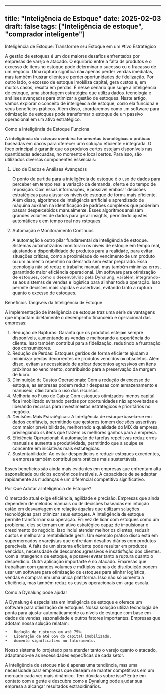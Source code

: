 
---
title: "Inteligência de Estoque"
date: 2025-02-03
draft: false
tags: ["Inteligência de estoque", "comprador inteligente"]
---


Inteligência de Estoque: Transforme seu Estoque em um Ativo Estratégico


A gestão de estoques é um dos maiores desafios enfrentados por empresas de varejo e atacado. 
O equilíbrio entre a falta de produtos e o excesso de itens no estoque pode determinar o sucesso ou o fracasso de um negócio. 
Uma ruptura significa não apenas perder vendas imediatas, mas também frustrar clientes e perder oportunidades de fidelização.
Por outro lado, o excesso de estoque imobiliza capital, gera custos e, em muitos casos, resulta em perdas. 
É nesse cenário que surge a inteligência de estoque, uma abordagem estratégica que utiliza dados, tecnologia e análises avançadas
 para otimizar a gestão de estoques.
Neste artigo, vamos explorar o conceito de inteligência de estoque, como ela funciona e seus benefícios práticos. 
Além disso, abordaremos como um software para otimização de estoques pode transformar o estoque de um passivo operacional 
em um ativo estratégico.


Como a Inteligência de Estoque Funciona


A inteligência de estoque combina ferramentas tecnológicas e práticas baseadas em dados para oferecer uma solução eficiente e 
integrada. 
O foco principal é garantir que os produtos certos estejam disponíveis nas quantidades adequadas, no momento e local certos. 
Para isso, são utilizados diversos componentes essenciais:

1) Uso de Dados e Análises Avançadas

	O ponto de partida para a inteligência de estoque é o uso de dados para perceber em tempo real a variação da demanda, oferta e do tempo de reposição. Com essas informações, é possível embasar decisões estratégicas para ajustar os níveis de estoque de forma mais eficiente.
	Além disso, algoritmos de inteligência artificial e aprendizado de máquina auxiliam na identificação de padrões complexos que poderiam passar despercebidos manualmente. Esses algoritmos analisam grandes volumes de dados para gerar insights, permitindo ajustes automáticos e em tempo real nos estoques.

2) Automação e Monitoramento Contínuos

	A automação é outro pilar fundamental da inteligência de estoque. Sistemas automatizados monitoram os níveis de estoque em tempo real, ajustando a disponibilidade de produtos para a realidade, para evitar situações críticas, como a proximidade do vencimento de um produto ou um aumento repentino na demanda sem estar preparado. Essa tecnologia não só reduz o trabalho manual, mas também minimiza erros, garantindo maior eficiência operacional.
	Um software para otimização de estoques, como o desenvolvido pela Dynalung, vai além, integrando-se aos sistemas de vendas e logística para alinhar toda a operação. Isso permite decisões mais rápidas e assertivas, evitando tanto a ruptura quanto o excesso de estoques.



Benefícios Tangíveis da Inteligência de Estoque


A implementação de inteligência de estoque traz uma série de vantagens que impactam diretamente o desempenho financeiro e operacional das empresas:

1.	Redução de Rupturas: Garanta que os produtos estejam sempre disponíveis, aumentando as vendas e melhorando a experiência do cliente. Isso também contribui para a fidelização, reduzindo a frustração dos consumidores.
2.	Redução de Perdas: Estoques geridos de forma eficiente ajudam a minimizar perdas decorrentes de produtos vencidos ou obsoletos. Além disso, evitam a necessidade de aplicar descontos agressivos em itens próximos ao vencimento, contribuindo para a preservação da margem de lucro.
3.	Diminuição de Custos Operacionais: Com a redução do excesso de estoque, as empresas podem reduzir despesas com armazenamento e manuseio, otimizando o uso dos recursos.
4.	Melhoria no Fluxo de Caixa: Com estoques otimizados, menos capital fica imobilizado evitando perdas por oportunidades não aproveitadas e liberando recursos para investimentos estratégicos e prioritários no negócio.
5.	Decisões Mais Estratégicas: A inteligência de estoque baseia-se em dados confiáveis, permitindo que gestores tomem decisões assertivas com maior previsibilidade, melhorando a qualidade do MIX da empresa, privilegiando os itens que trazem os melhores ganhos para a empresa.
6.	Eficiência Operacional: A automação de tarefas repetitivas reduz erros manuais e aumenta a produtividade, permitindo que a equipe se concentre em iniciativas mais estratégicas.
7.	Sustentabilidade: Ao evitar desperdícios e reduzir estoques excedentes, a empresa também contribui para práticas mais sustentáveis.

Esses benefícios são ainda mais evidentes em empresas que enfrentam alta sazonalidade ou ciclos econômicos instáveis. A capacidade de se adaptar rapidamente às mudanças é um diferencial competitivo significativo.



Por Que Adotar a Inteligência de Estoque?

O mercado atual exige eficiência, agilidade e precisão. Empresas que ainda dependem de métodos manuais ou de decisões baseadas em intuição estão em desvantagem em relação àquelas que utilizam soluções tecnológicas para otimizar seus estoques.
A inteligência de estoque permite transformar sua operação. Em vez de lidar com estoques como um problema, eles se tornam um ativo estratégico capaz de impulsionar o crescimento do negócio. Isso inclui atender melhor os clientes, reduzir custos e melhorar a rentabilidade geral.
Um exemplo prático disso está em supermercados e varejistas que enfrentam desafios diários com produtos perecíveis. A falta de um sistema eficiente pode resultar em produtos vencidos, necessidade de descontos agressivos e insatisfação dos clientes. Com a inteligência de estoque, é possível evitar tanto a ruptura quanto o desperdício.
Outra aplicação importante é no atacado. Empresas que trabalham com grandes volumes e múltiplos canais de distribuição podem usar um software para otimização de estoques para alinhar logística, vendas e compras em uma única plataforma. Isso não só aumenta a eficiência, mas também reduz os custos operacionais em larga escala.



Como a Dynalung pode ajudar

A Dynalung é especialista em inteligência de estoque e oferece um software para otimização de estoques. Nossa solução utiliza tecnologia de ponta para ajustar automaticamente os níveis de estoque com base em dados de vendas, sazonalidade e outros fatores importantes.
Empresas que adotam nossa solução relatam:

	•	Redução de rupturas em até 75%.	
	•	Liberação de até 65% do capital imobilizado.
	•	Aumento significativo no faturamento.

Nosso sistema foi projetado para atender tanto o varejo quanto o atacado, adaptando-se às necessidades específicas de cada setor.



A inteligência de estoque não é apenas uma tendência, mas uma necessidade para empresas que desejam se manter competitivas em um mercado cada vez mais dinâmico. Tem dúvidas sobre isso? Entre em contato com a gente e descubra como a Dynalung pode ajudar sua empresa a alcançar resultados extraordinários.
